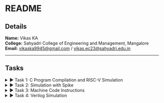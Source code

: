 # README

## Details

**Name:** Vikas KA  
**College:** Sahyadri College of Engineering and Management, Mangalore  
**Email:** [vikaska9945@gmail.com](mailto:vikaska9945@gmail.com) / [vikas.ec23@sahyadri.edu.in](mailto:vikas.ec23@sahyadri.edu.in)

---

## Tasks

<details>
<summary>▶ Task 1: C Program Compilation and RISC-V Simulation</summary>

### Files:
1. ![C Program Output Snapshot](https://github.com/VikasKA-Sahyadri-ECE/samsung-riscv/raw/main/Task1/c%20programm%20output%20snapshot.png)
2. ![RISC-V Simulation Output (O1)](https://github.com/VikasKA-Sahyadri-ECE/samsung-riscv/raw/main/Task1/riscv%20(O1%2COfast).png)
3. ![RISC-V Simulation Output (O1) - Part 1](https://github.com/VikasKA-Sahyadri-ECE/samsung-riscv/raw/main/Task1/riscv%201(O1).png)
4. ![RISC-V Simulation Output (Ofast) - Part 2](https://github.com/VikasKA-Sahyadri-ECE/samsung-riscv/raw/main/Task1/riscv_2_Ofast.png)
5. ![Ubuntu Screenshot](https://github.com/VikasKA-Sahyadri-ECE/samsung-riscv/raw/main/Task1/ubuntu_screenshot.png)

### Task Overview:

In this task, a C program was compiled and simulated on the RISC-V architecture. Outputs from different optimization levels (-O1 and -Ofast) were analyzed to observe the effects on program performance and behavior.

#### 1. **C Program Output Snapshot (c_program_output_snapshot.png)**
   - A screenshot showing the output of the C program after compilation and execution.
   - It helps visualize the results produced by the program.

#### 2. **RISC-V Simulation Output (O1) (riscv_O1.png)**
   - A screenshot showing the output from the RISC-V simulation with -O1 optimization.
   - This output helps in comparing the performance and execution flow with optimization.

#### 3. **RISC-V Simulation Output (O1) - Part 1 (riscv_1_O1.png)**
   - A screenshot of the first part of the RISC-V simulation output with -O1 optimization.
   - It shows the intermediate results of the simulation.

#### 4. **RISC-V Simulation Output (Ofast) - Part 2 (riscv_2_Ofast.png)**
   - A screenshot showing the output from the RISC-V simulation with -Ofast optimization.
   - This output helps in comparing the results with the -O1 optimization.

#### 5. **Ubuntu Screenshot (ubuntu_screenshot.png)**
   - A screenshot showing the program execution environment on Ubuntu.
   - This image highlights the terminal where the C program was compiled and executed.

### Simulation Process:

1. **Compile the C Program**: The C program was compiled using the standard compilation method.
2. **RISC-V Simulation**: The compiled program was simulated using the RISC-V architecture with -O1 and -Ofast optimization levels.
3. **Analyze Outputs**: The outputs from both optimization levels were compared to observe performance differences.
4. **Capture Screenshots**: Screenshots of the simulation results were taken for documentation.

</details>

<details>
<summary>▶ Task 2: Simulation with Spike</summary>

### Overview:
In Task 2, the compiled C code was simulated on the Spike RISC-V simulator. Spike is an architecture simulator for RISC-V processors, which helps to simulate the execution of programs written for the RISC-V architecture. The task focused on debugging, observing the generated assembly output, and comparing the effects of different optimization levels during compilation. Two optimization levels were used during the process: `-O1` and `-Ofast`. Each optimization level affects the assembly instructions and overall program performance.

### Files:
1. ![C code compiled for Spike simulation](https://github.com/VikasKA-Sahyadri-ECE/samsung-riscv/raw/main/Task2/C%20code%20complied%20or%20spike%20simulation.png)
2. ![Debugging screenshot](https://github.com/VikasKA-Sahyadri-ECE/samsung-riscv/raw/main/Task2/Debugging.png)
3. ![Objdump using -O1 format](https://github.com/VikasKA-Sahyadri-ECE/samsung-riscv/raw/main/Task2/Objdump%20using%20-O1%20farmat.png)
4. ![Objdump using -Ofast format](https://github.com/VikasKA-Sahyadri-ECE/samsung-riscv/raw/main/Task2/Objdump%20using%20-Ofast%20format.png)

### Task Process:

1. **Compile C Code**: The C program was compiled using `riscv64-unknown-elf-gcc` with the respective optimization flags (`-O1` and `-Ofast`).
2. **Simulation with Spike**: The program was then run on the Spike RISC-V simulator to observe the execution and any differences between the optimization levels.
3. **Assembly Analysis**: Using `objdump`, the generated assembly code was inspected for both optimization levels to analyze how each optimization affected the code's structure and performance.
4. **Debugging**: Debugging was performed on the generated assembly code to identify any potential issues and observe the effects of different optimization flags on the program's behavior.

### Key Results:
- The comparison of `-O1` and `-Ofast` optimization levels showed noticeable differences in performance and code size.
- The debug process highlighted areas where the compiler optimizations led to more efficient code generation, especially in loop unrolling and instruction reordering.

</details>

<details>
<summary>▶ Task 3: Machine Code Instructions</summary>

### Files:
1. [Instructions.md](https://github.com/VikasKA-Sahyadri-ECE/samsung-riscv/blob/main/Task3/instructions.md)
2. [Task3.txt](https://github.com/VikasKA-Sahyadri-ECE/samsung-riscv/blob/main/Task3/Task3.txt)

### Content:
2.Machine Code for sd ra, 8(sp)
Instruction: sd ra, 8(sp) Opcode: 0100011 (7 bits) Immediate: 8 (12 bits, split into imm[11:5] and imm[4:0]) Source Register (rs2): ra (x1, 5 bits) Base Register (rs1): sp (x2, 5 bits) Function (funct3): 011 (3 bits) Breakdown:

Immediate (8): 0000000001000 rs2 (ra = x1): 00001 rs1 (sp = x2): 00010 funct3: 011

Machine Code Format: imm[11:5] | rs2 | rs1 | funct3 | imm[4:0] | opcode 0000000 | 00001 | 00010 | 011 | 00000 | 0100011

3.Machine Code for li a5, 100
Instruction: li a5, 100 (Expands to: addi a5, x0, 100) Opcode: 0010011 (7 bits) Immediate: 100 (12 bits) Source Register (rs1): x0 (constant 0, 5 bits) Destination Register (rd): a5 (x15, 5 bits) Function (funct3): 000 (3 bits) Breakdown:

Immediate (100): 00000001100100 rs1 (x0 = 0): 00000 funct3: 000 rd (a5 = x15): 01111

Machine Code Format: imm[11:0] | rs1 | funct3 | rd | opcode 0000001100 | 00000 | 000 | 01111 | 0010011

4.Machine Code for addiw a5, a5, -1
Instruction: addiw a5, a5, -1 Opcode: 0011011 (7 bits) Immediate: -1 (12 bits, two's complement) Source Register (rs1): a5 (x15, 5 bits) Destination Register (rd): a5 (x15, 5 bits) Function (funct3): 000 (3 bits) Breakdown:

Immediate (-1): 111111111111 rs1 (a5 = x15): 01111 funct3: 000 rd (a5 = x15): 01111

Machine Code Format: imm[11:0] | rs1 | funct3 | rd | opcode 1111111111 | 01111 | 000 | 01111 | 0011011

5.Machine Code for bnez a5, 10160
Instruction: bnez a5, 10160 (Expands to: beq a5, x0, offset) Opcode: 1100011 (7 bits) Immediate: Offset (calculated based on PC) Source Register (rs1): a5 (x15, 5 bits) Source Register (rs2): x0 (constant 0, 5 bits) Function (funct3): 001 (3 bits)

Breakdown: Immediate: Calculated (split as imm[12|10:5|4:1|11]) rs1 (a5 = x15): 01111 rs2 (x0 = 0): 00000 funct3: 001

Machine Code Format: imm[12|10:5] | rs2 | rs1 | funct3 | imm[4:1|11] | opcode xxxxxxxxxxx | 00000 | 01111 | 001 | xxxxxxxx | 1100011

6.Machine Code for lui a2, 0x1
Instruction: lui a2, 0x1 Opcode: 0110111 (7 bits) Immediate: 0x1 (20 bits, shifted left by 12 bits) Destination Register (rd): a2 (x12, 5 bits)

Breakdown: Immediate (0x1): 00000000000000000001 rd (a2 = x12): 01100

Machine Code Format: imm[31:12] | rd | opcode 0000000000000001 | 01100 | 0110111

7.Machine Code for addi a2, a2, 954
Instruction: addi a2, a2, 954 Opcode: 0010011 (7 bits) Immediate: 954 (12 bits) Source Register (rs1): a2 (x12, 5 bits) Destination Register (rd): a2 (x12, 5 bits) Function (funct3): 000 (3 bits)

Breakdown: Immediate (954): 001110101010 rs1 (a2 = x12): 01100 funct3: 000 rd (a2 = x12): 01100

Machine Code Format: imm[11:0] | rs1 | funct3 | rd | opcode 0011101010 | 01100 | 000 | 01100 | 0010011

8.Machine Code for li a1, 100
Instruction: li a1, 100 (Expands to: addi a1, x0, 100) Opcode: 0010011 (7 bits) Immediate: 100 (12 bits) Source Register (rs1): x0 (constant 0, 5 bits) Destination Register (rd): a1 (x11, 5 bits) Function (funct3): 000 (3 bits)

Breakdown: Immediate (100): 00000001100100 rs1 (x0 = 0): 00000 funct3: 000 rd (a1 = x11): 01011

Machine Code Format: imm[11:0] | rs1 | funct3 | rd | opcode 0000000110 | 00000 | 000 | 01011 | 0010011

9.Machine Code for lui a0, 0x1c
Instruction: lui a0, 0x1c Opcode: 0110111 (7 bits) Immediate: 0x1c (20 bits, shifted left by 12 bits) Destination Register (rd): a0 (x10, 5 bits)

Breakdown: Immediate (0x1c): 00000000000001110000 rd (a0 = x10): 01010

Machine Code Format: imm[31:12] | rd | opcode 0000000000000111 | 01010 | 0110111

10.Machine Code for addi a0, a0, 160
Instruction: addi a0, a0, 160 Opcode: 0010011 (7 bits) Immediate: 160 (12 bits) Source Register (rs1): a0 (x10, 5 bits) Destination Register (rd): a0 (x10, 5 bits) Function (funct3): 000 (3 bits)

Breakdown: Immediate (160): 000010100000 rs1 (a0 = x10): 01010 funct3: 000 rd (a0 = x10): 01010

Machine Code Format: imm[11:0] | rs1 | funct3 | rd | opcode 0000101000 | 01010 | 000 | 01010 | 0010011

11.Machine Code for jal ra, printf
Instruction: jal ra, printf Opcode: 1101111 (7 bits) Immediate: Offset (calculated based on PC) Destination Register (rd): ra (x1, 5 bits)

Breakdown: Immediate: Calculated (split into imm[20|10:1|11|19:12]) rd (ra = x1): 00001

Machine Code Format: imm[20|10:1|11|19:12] | rd | opcode xxxxxxxxxxxxxxxxxxxxx | 00001 | 1101111

12.Machine Code for ld ra, 8(sp)
Instruction: ld ra, 8(sp) Opcode: 0000011 (7 bits) Immediate: 8 (12 bits) Source Register (rs1): sp (x2, 5 bits) Destination Register (rd): ra (x1, 5 bits) Function (funct3): 011 (3 bits)

Breakdown: Immediate (8): 0000000001000 rs1 (sp = x2): 00010 funct3: 011 rd (ra = x1): 00001

Machine Code Format: imm[11:0] | rs1 | funct3 | rd | opcode 0000000100 | 00010 | 011 | 00001 | 0000011

13.Machine Code for add sp, sp, 16
Instruction: add sp, sp, 16 Opcode: 0110011 (7 bits) Immediate: Not used (R-type) Source Register (rs1): sp (x2, 5 bits) Source Register (rs2): sp (x2, 5 bits) Destination Register (rd): sp (x2, 5 bits) Function (funct3): 000 (3 bits) Function (funct7): 0000000 (7 bits)

Breakdown: rs1 (sp = x2): 00010 rs2 (sp = x2): 00010 rd (sp = x2): 00010 funct3: 000 funct7: 0000000

14.Machine Code Format: funct7 | rs2 | rs1 | funct3 | rd | opcode 0000000 | 00010 | 00010 | 000 | 00010 | 0110011

Machine Code for ret
Instruction: ret (Expands to: jalr x0, 0(ra)) Opcode: 1100111 (7 bits) Immediate: 0 (12 bits) Source Register (rs1): ra (x1, 5 bits) Destination Register (rd): x0 (5 bits) Function (funct3): 000 (3 bits)

Breakdown: Immediate (0): 000000000000 rs1 (ra = x1): 00001 funct3: 000 rd (x0 = 0): 00000

Machine Code Format: imm[11:0] | rs1 | funct3 | rd | opcode 0000000000 | 00001 | 000 | 00000 | 1100111

15.Machine Code for sd a0, -32(sp)
Instruction: sd a0, -32(sp) Opcode: 0100011 (7 bits) Immediate: -32 (split into imm[11:5] and imm[4:0]) Source Register 1 (rs1): sp (x2, 5 bits) Source Register 2 (rs2): a0 (x10, 5 bits) Function (funct3): 011 (3 bits)

Breakdown: Immediate (-32): 1111111111100000 imm[11:5]: 1111110 imm[4:0]: 00000 rs1 (sp = x2): 00010 rs2 (a0 = x10): 01010 funct3: 011



</details>

<details>
<summary>▶ Task 4: Verilog Simulation</summary>

### Files:
![Basic Step of Iverilog](https://github.com/VikasKA-Sahyadri-ECE/samsung-riscv/raw/main/Task4/Basicstep_of_iverilog.png)
![GTKWAVE Waveform 1](https://github.com/VikasKA-Sahyadri-ECE/samsung-riscv/raw/main/Task4/GTKWAVE_waveform1.png)
![GTKWAVE Waveform 2](https://github.com/VikasKA-Sahyadri-ECE/samsung-riscv/raw/main/Task4/GTKWAVE_waveform2.png)
![GTKWAVE Window](https://github.com/VikasKA-Sahyadri-ECE/samsung-riscv/raw/main/Task4/GTKWAVE_window.png)

### Task Overview:

In this task, Verilog code was simulated using Iverilog and the resulting waveforms were analyzed using GTKWAVE. Below is a breakdown of the files involved:

#### 1. **Basic Step of Iverilog (Basicstep_of_iverilog.png)**
   - A screenshot showing the basic steps of running Iverilog for Verilog simulation.
   - It illustrates the setup and commands used to compile and simulate the Verilog code.

#### 2. **GTKWAVE Waveform 1 (GTKWAVE_waveform1.png)**
   - A screenshot showing the first waveform generated by GTKWAVE.
   - This waveform represents the output of the Verilog simulation for the given input.

#### 3. **GTKWAVE Waveform 2 (GTKWAVE_waveform2.png)**
   - A screenshot showing the second waveform, which may represent a different simulation or a modified version of the first one.

#### 4. **GTKWAVE Window (GTKWAVE_window.png)**
   - A screenshot showing the GTKWAVE window, displaying the simulation results in a graphical format.
   - This helps visualize the timing and behavior of the signals over time.

### Simulation Process:

1. **Iverilog Compilation**: The Verilog code was compiled using Iverilog with the following command:
   
```bash
iverilog -o simulation_output.vvp my_verilog_code.v
